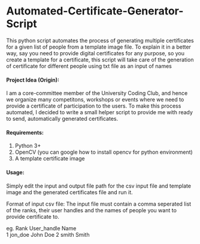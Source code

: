 # Automated-Certificate-Generator-Script
This python script automates the process of generating multiple certificates for a given list of people from a template image file. To explain it in a better way, say you need to provide digital certificates for any purpose, so you create a template for a certificate, this script will take care of the generation of certificate for different people using txt file as an input of names

#### Project Idea (Origin):
I am a core-committee member of the University Coding Club, and hence we organize many competitons, workshops or events where we need to provide a certificate of participation to the users. To make this process automated, I decided to write a small helper script to provide me with ready to send, automatically generated certificates. 

#### Requirements:
1. Python 3+
2. OpenCV (you can google how to install opencv for python environment)
3. A template certificate image

#### Usage:
Simply edit the input and output file path for the csv input file and template image and the generated certificates file and run it.

Format of input csv file:
The input file must contain a comma seperated list of the ranks, their user handles and the names of people you want to provide certificate to.

eg. Rank  User_handle Name  
    1     jon_doe     John Doe
    2     smith       Smith
    
